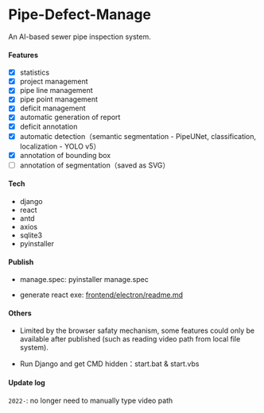 # Pipe-Defect-Manage

An AI-based sewer pipe inspection system.

#### Features

* [x] statistics
* [x] project management
* [x] pipe line management
* [x] pipe point management
* [x] deficit management
* [x] automatic generation of report
* [x] deficit annotation
* [x] automatic detection（semantic segmentation - PipeUNet, classification, localization - YOLO v5）
* [x] annotation of bounding box
* [ ] annotation of segmentation（saved as SVG）

#### Tech

- django
- react
- antd
- axios
- sqlite3
- pyinstaller

#### Publish

- manage.spec: pyinstaller manage.spec

- generate react exe: [frontend/electron/readme.md](frontend/electron/readme.md)

#### Others

- Limited by the browser safaty mechanism, some features could only be available after published (such as reading video path from local file system).

- Run Django and get CMD hidden：start.bat & start.vbs 

#### Update log

`2022-`: no longer need to manually type video path
